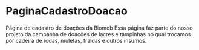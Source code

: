 # PaginaCadastroDoacao
Página de cadastro de doações da Biomob 
Essa página faz parte do nosso projeto da campanha de doações de lacres e tampinhas no qual
trocamos por cadeira de rodas, muletas, fraldas e outros insumos.
